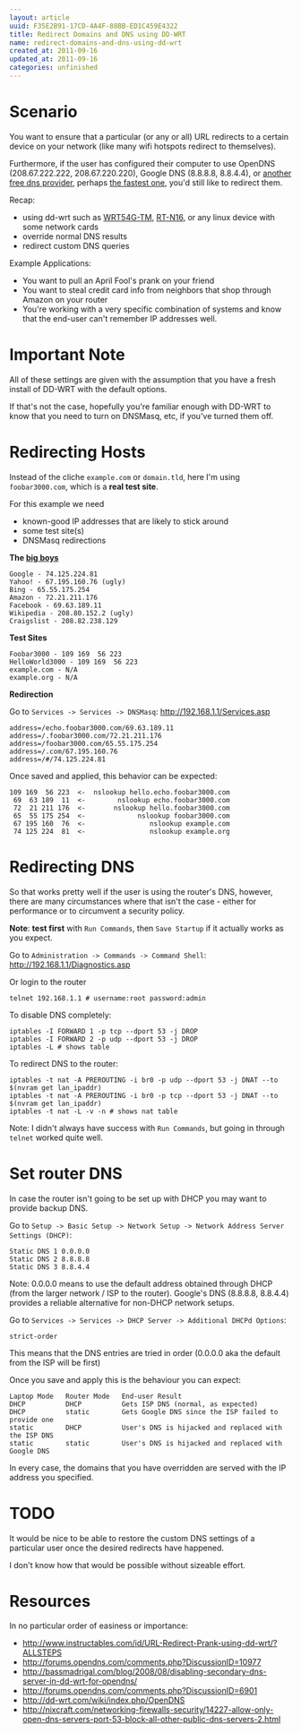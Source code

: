 ```yaml
---
layout: article
uuid: F35E2B91-17CD-4A4F-88BB-ED1C459E4322
title: Redirect Domains and DNS using DD-WRT
name: redirect-domains-and-dns-using-dd-wrt
created_at: 2011-09-16
updated_at: 2011-09-16
categories: unfinished
---
```


Scenario
===

You want to ensure that a particular (or any or all) URL redirects to a certain device on your network (like many wifi hotspots redirect to themselves).

Furthermore, if the user has configured their computer to use OpenDNS (208.67.222.222, 208.67.220.220), Google DNS (8.8.8.8, 8.8.4.4), or [another free dns provider](http://theos.in/windows-xp/free-fast-public-dns-server-list/), perhaps [the fastest one](http://code.google.com/p/namebench/), you'd still like to redirect them.

Recap:

  * using dd-wrt such as [WRT54G-TM](http://www.ebay.com/sch/i.html?_nkw=wrt54g-tm&_sacat=58058&_odkw=wrt54g-tm), [RT-N16](http://www.newegg.com/Product/Product.aspx?Item=N82E16833320038), or any linux device with some network cards
  * override normal DNS results
  * redirect custom DNS queries

Example Applications:

  * You want to pull an April Fool's prank on your friend
  * You want to steal credit card info from neighbors that shop through Amazon on your router
  * You're working with a very specific combination of systems and know that the end-user can't remember IP addresses well.

Important Note
===

All of these settings are given with the assumption that you have a fresh install of DD-WRT with the default options.

If that's not the case, hopefully you're familiar enough with DD-WRT to know that you need to turn on DNSMasq, etc, if you've turned them off.

Redirecting Hosts
===

Instead of the cliche `example.com` or `domain.tld`, here I'm using `foobar3000.com`, which is a **real test site**.

For this example we need 

  * known-good IP addresses that are likely to stick around
  * some test site(s)
  * DNSMasq redirections

**The [big boys](http://mostpopularwebsites.net/)**

    Google - 74.125.224.81
    Yahoo! - 67.195.160.76 (ugly)
    Bing - 65.55.175.254
    Amazon - 72.21.211.176
    Facebook - 69.63.189.11
    Wikipedia - 208.80.152.2 (ugly)
    Craigslist - 208.82.238.129

**Test Sites**

    Foobar3000 - 109 169  56 223
    HelloWorld3000 - 109 169  56 223
    example.com - N/A
    example.org - N/A

**Redirection**

Go to `Services -> Services -> DNSMasq`: <http://192.168.1.1/Services.asp>

    address=/echo.foobar3000.com/69.63.189.11
    address=/.foobar3000.com/72.21.211.176
    address=/foobar3000.com/65.55.175.254
    address=/.com/67.195.160.76
    address=/#/74.125.224.81

Once saved and applied, this behavior can be expected:

    109 169  56 223  <-  nslookup hello.echo.foobar3000.com
     69  63 189  11  <-        nslookup echo.foobar3000.com
     72  21 211 176  <-       nslookup hello.foobar3000.com
     65  55 175 254  <-             nslookup foobar3000.com
     67 195 160  76  <-                nslookup example.com
     74 125 224  81  <-                nslookup example.org

Redirecting DNS
===

So that works pretty well if the user is using the router's DNS,
however, there are many circumstances where that isn't the case -
either for performance or to circumvent a security policy.

**Note**: **test first** with `Run Commands`, then `Save Startup` if it actually works as you expect.

Go to `Administration -> Commands -> Command Shell`: <http://192.168.1.1/Diagnostics.asp>

Or login to the router

    telnet 192.168.1.1 # username:root password:admin

To disable DNS completely:

    iptables -I FORWARD 1 -p tcp --dport 53 -j DROP
    iptables -I FORWARD 2 -p udp --dport 53 -j DROP
    iptables -L # shows table

To redirect DNS to the router:

    iptables -t nat -A PREROUTING -i br0 -p udp --dport 53 -j DNAT --to $(nvram get lan_ipaddr)
    iptables -t nat -A PREROUTING -i br0 -p tcp --dport 53 -j DNAT --to $(nvram get lan_ipaddr)
    iptables -t nat -L -v -n # shows nat table

Note: I didn't always have success with `Run Commands`, but going in through `telnet` worked quite well.

Set router DNS
===

In case the router isn't going to be set up with DHCP you may want to provide backup DNS.

Go to `Setup -> Basic Setup -> Network Setup -> Network Address Server Settings (DHCP)`:

    Static DNS 1 0.0.0.0
    Static DNS 2 8.8.8.8
    Static DNS 3 8.8.4.4

Note: 0.0.0.0 means to use the default address obtained through DHCP (from the larger network / ISP to the router). Google's DNS (8.8.8.8, 8.8.4.4) provides a reliable alternative for non-DHCP network setups.

Go to `Services -> Services -> DHCP Server -> Additional DHCPd Options`:

    strict-order

This means that the DNS entries are tried in order (0.0.0.0 aka the default from the ISP will be first)

Once you save and apply this is the behaviour you can expect:

    Laptop Mode   Router Mode   End-user Result
    DHCP          DHCP          Gets ISP DNS (normal, as expected)
    DHCP          static        Gets Google DNS since the ISP failed to provide one
    static        DHCP          User's DNS is hijacked and replaced with the ISP DNS
    static        static        User's DNS is hijacked and replaced with Google DNS

In every case, the domains that you have overridden are served with the IP address you specified.

TODO
===

It would be nice to be able to restore the custom DNS settings of a particular user once the desired redirects have happened.

I don't know how that would be possible without sizeable effort.

Resources
===

In no particular order of easiness or importance:

  * <http://www.instructables.com/id/URL-Redirect-Prank-using-dd-wrt/?ALLSTEPS>
  * <http://forums.opendns.com/comments.php?DiscussionID=10977>
  * <http://bassmadrigal.com/blog/2008/08/disabling-secondary-dns-server-in-dd-wrt-for-opendns/>
  * <http://forums.opendns.com/comments.php?DiscussionID=6901>
  * <http://dd-wrt.com/wiki/index.php/OpenDNS>
  * <http://nixcraft.com/networking-firewalls-security/14227-allow-only-open-dns-servers-port-53-block-all-other-public-dns-servers-2.html>

